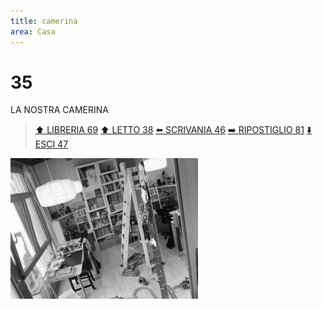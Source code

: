 ```yaml
---
title: camerina
area: Casa
---
```

# 35
LA NOSTRA CAMERINA

> [⬆️ LIBRERIA 69](69-camerina-libreria.md)
> [⬆️ LETTO 38](38-camerina-letto.md)
> [⬅️ SCRIVANIA 46](46-camerina-scrivania.md)
> [➡️ RIPOSTIGLIO 81](81-ripostiglio.md)
> [⬇️ ESCI 47](47-casa-camerina_porta.md)

![foto_61](../_assets/preview/foto_61.jpg)